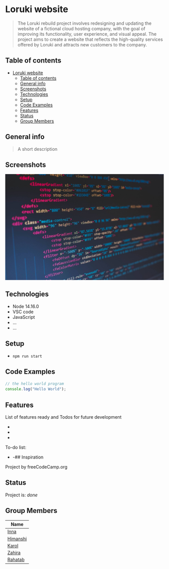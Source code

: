 # Loruki website

> The Loruki rebuild project involves redesigning and updating the website of a
> fictional cloud hosting company, with the goal of improving its functionality,
> user experience, and visual appeal. The project aims to create a website that
> reflects the high-quality services offered by Loruki and attracts new
> customers to the company.

## Table of contents

- [Loruki website](#loruki-website)
  - [Table of contents](#table-of-contents)
  - [General info](#general-info)
  - [Screenshots](#screenshots)
  - [Technologies](#technologies)
  - [Setup](#setup)
  - [Code Examples](#code-examples)
  - [Features](#features)
  - [Status](#status)
  - [Group Members](#group-members)

## General info

> A short description

## Screenshots

![Example screenshot](./planning/screenshot.jpg)

## Technologies

- Node 14.16.0
- VSC code
- JavaScript
- ...
- ...

## Setup

- `npm run start`

## Code Examples

```js
// the hello world program
console.log("Hello World");
```

## Features

List of features ready and Todos for future development

-
-
-

To-do list:

- -## Inspiration

Project by freeCodeCamp.org

## Status

Project is: _done_

## Group Members

| Name                                          |
| --------------------------------------------- |
| [Inna](https://github.com/inna9Z)             |
| [Himanshi](https://github.com/himanshisaxena) |
| [Karol](https://github.com/karol10cano)       |
| [Zahira](https://github.com/ZahiraBella)      |
| [Rahatab](https://github.com/Rahatab)         |
